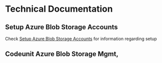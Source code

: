 # Technical Documentation

## Setup Azure Blob Storage Accounts
Check [Setup Azure Blob Storage Accounts](<Frontend Documentation.md>) for information regarding setup

## Codeunit Azure Blob Storage Mgmt‚
